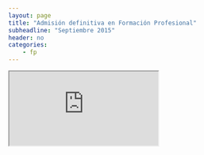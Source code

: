 ```yaml
---
layout: page
title: "Admisión definitiva en Formación Profesional"
subheadline: "Septiembre 2015"
header: no
categories:
    - fp
---
```



<iframe src="https://docs.google.com/spreadsheets/d/1ba-rapV5t2tLRvqL5tHyjNk6Ails1agiqfHCUroX1ag/pubhtml?gid=1351214090&amp;single=true&amp;widget=true&amp;headers=false"></iframe>
